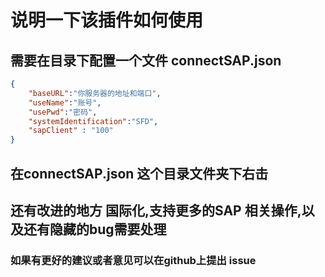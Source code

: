 # 说明一下该插件如何使用
## 需要在目录下配置一个文件 connectSAP.json
```json
{
    "baseURL":"你服务器的地址和端口",
    "useName":"账号",
    "usePwd":"密码",
    "systemIdentification":"SFD",
    "sapClient" : "100"
}
```
## 在connectSAP.json 这个目录文件夹下右击






## 还有改进的地方 国际化,支持更多的SAP 相关操作,以及还有隐藏的bug需要处理
### 如果有更好的建议或者意见可以在github上提出 issue
